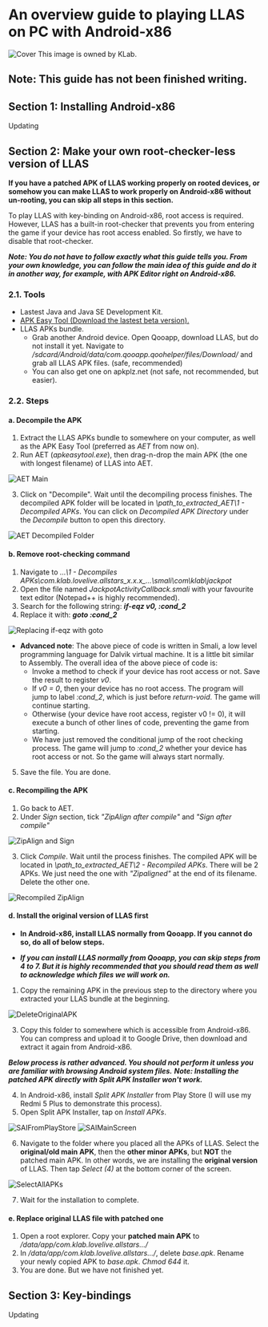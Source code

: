 # An overview guide to playing LLAS on PC with Android-x86

![Cover](/./llas-on-pc-images/cover.jpg)
This image is owned by KLab.

## Note: This guide has not been finished writing.

## Section 1: Installing Android-x86

Updating

## Section 2: Make your own root-checker-less version of LLAS

**If you have a patched APK of LLAS working properly on rooted devices, or somehow you can make LLAS to work properly on Android-x86 without un-rooting, you can skip all steps in this section.**

To play LLAS with key-binding on Android-x86, root access is required. However, LLAS has a built-in root-checker that prevents you from entering the game if your device has root access enabled.
So firstly, we have to disable that root-checker.

***Note: You do not have to follow exactly what this guide tells you. From your own knowledge, you can follow the main idea of this guide and do it in another way, for example, with APK Editor right on Android-x86.***

### 2.1. Tools
* Lastest Java and Java SE Development Kit.
* [APK Easy Tool (Download the lastest beta version).](https://forum.xda-developers.com/android/software-hacking/tool-apk-easy-tool-v1-02-windows-gui-t3333960)
* LLAS APKs bundle.
	* Grab another Android device. Open Qooapp, download LLAS, but do not install it yet. Navigate to */sdcard/Android/data/com.qooapp.qoohelper/files/Download/* and grab all LLAS APK files. (safe, recommended)
	* You can also get one on apkplz.net (not safe, not recommended, but easier).

### 2.2. Steps
#### a. Decompile the APK
1. Extract the LLAS APKs bundle to somewhere on your computer, as well as the APK Easy Tool (preferred as *AET* from now on).
2. Run AET (*apkeasytool.exe*), then drag-n-drop the main APK (the one with longest filename) of LLAS into AET.

![AET Main](./llas-on-pc-images/1-AET-Main-Menu.png)

3. Click on "Decompile". Wait until the decompiling process finishes.
The decompiled APK folder will be located in *\path_to_extracted_AET\1 - Decompiled APKs*.
You can click on *Decompiled APK Directory* under the *Decompile* button to open this directory.

![AET Decompiled Folder](./llas-on-pc-images/2-Decompiled-Folder.png)

#### b. Remove root-checking command
1. Navigate to *...\1 - Decompiles APKs\com.klab.lovelive.allstars_x.x.x_...\smali\com\klab\jackpot*
2. Open the file named *JackpotActivityCallback.smali* with your favourite text editor (Notepad++ is highly recommended).
3. Search for the following string: ***if-eqz v0, :cond_2***
4. Replace it with: ***goto :cond_2***

![Replacing if-eqz with goto](./llas-on-pc-images/3-ChangeSmaliCommand.png)

* **Advanced note**: The above piece of code is written in Smali, a low level programming language for Dalvik virtual machine. It is a little bit similar to Assembly. The overall idea of the above piece of code is:
	* Invoke a method to check if your device has root access or not. Save the result to register *v0*.
	* If *v0 = 0*, then your device has no root access. The program will jump to label *:cond_2*, which is just before *return-void*. The game will continue starting.
	* Otherwise (your device have root access, register v0 != 0), it will execute a bunch of other lines of code, preventing the game from starting.
	* We have just removed the conditional jump of the root checking process. The game will jump to *:cond_2* whether your device has root access or not. So the game will always start normally.


5. Save the file. You are done.

#### c. Recompiling the APK
1. Go back to AET. 
2. Under *Sign* section, tick *"ZipAlign after compile"* and *"Sign after compile"*

![ZipAlign and Sign](./llas-on-pc-images/4-AET-Select-Sign-Zipalign.png)

3. Click *Compile*. Wait until the process finishes.
The compiled APK will be located in *\path_to_extracted_AET\2 - Recompiled APKs*.
There will be 2 APKs. We just need the one with *"Zipaligned"* at the end of its filename. Delete the other one.

![Recompiled ZipAlign](./llas-on-pc-images/5-RecompiledFolder.png)

#### d. Install the original version of LLAS first

* **In Android-x86, install LLAS normally from Qooapp. If you cannot do so, do all of below steps.**

* ***If you can install LLAS normally from Qooapp, you can skip steps from 4 to 7. But it is highly recommended that you should read them as well to acknowledge which files we will work on.***

1. Copy the remaining APK in the previous step to the directory where you extracted your LLAS bundle at the beginning.

![DeleteOriginalAPK](./llas-on-pc-images/6-DeleteOriginal.png)

3. Copy this folder to somewhere which is accessible from Android-x86. You can compress and upload it to Google Drive, then download and extract it again from Android-x86.

***Below process is rather advanced. You should not perform it unless you are familiar with browsing Android system files.***
***Note: Installing the patched APK directly with Split APK Installer won't work.***

4. In Android-x86, install *Split APK Installer* from Play Store (I will use my Redmi 5 Plus to demonstrate this process).
5. Open Split APK Installer, tap on *Install APKs*.

![SAIFromPlayStore](./llas-on-pc-images/7-SAIPlayStore.jpg)
![SAIMainScreen](./llas-on-pc-images/8-SaiMainMenu.jpg)

6. Navigate to the folder where you placed all the APKs of LLAS. Select the **original/old main APK**, then the **other minor APKs**, but **NOT** the patched main APK. In other words, we are installing the **original version** of LLAS. Then tap *Select (4)* at the bottom corner of the screen.

![SelectAllAPKs](./llas-on-pc-images/9-SelectAllAPKs.jpg)

7. Wait for the installation to complete.

#### e. Replace original LLAS file with patched one

1. Open a root explorer. Copy your **patched main APK** to */data/app/com.klab.lovelive.allstars.../*
2. In */data/app/com.klab.lovelive.allstars.../*, delete *base.apk*. Rename your newly copied APK to *base.apk*. *Chmod 644* it.
3. You are done. But we have not finished yet.

## Section 3: Key-bindings

Updating
